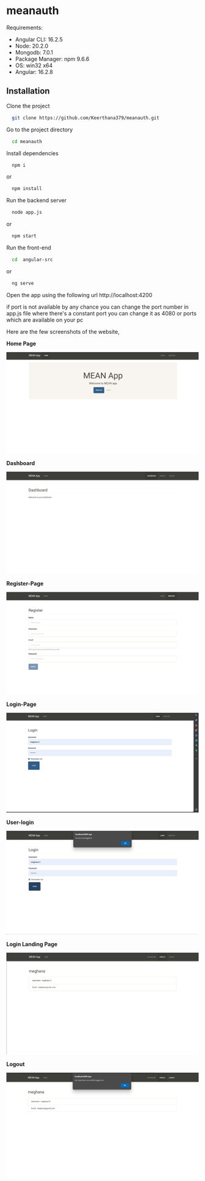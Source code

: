 # meanauth

Requirements:
- Angular CLI: 16.2.5
- Node: 20.2.0
- Mongodb: 7.0.1
- Package Manager: npm 9.6.6
- OS: win32 x64
- Angular: 16.2.8

## Installation

Clone the project

```bash
  git clone https://github.com/Keerthana379/meanauth.git
```

Go to the project directory

```bash
  cd meanauth
```

Install dependencies
```bash
  npm i
```
or

```bash
  npm install
```

Run the backend server
```bash
  node app.js 
```
or

```bash
  npm start
```
                    
Run the front-end
```bash
  cd  angular-src
```
or

```bash
  ng serve
```
Open the app using the following url
                  http://localhost:4200

if port is not available by any chance you can change the port number in app.js file where there's a constant port you can change it as 4080 or ports which are available on your pc

Here are the few screenshots of the website,

**Home Page**

![homePage](/images/home.png)

**Dashboard**

![userDashboard](/images/dashboard.png)

**Register-Page**

![registerPage](/images/register-page.png)

**Login-Page**

![loginPage](/images/login-page.png)

**User-login**

![userLogin](/images/user-login.png)

**Login Landing Page**

![landingPage](/images/login-landing-page.png)

**Logout**

![logout](/images/logout.png)

